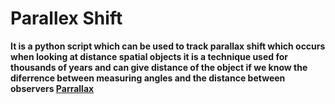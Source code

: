 # Parallex Shift
**It is a python script which can be used to track parallax shift which occurs when looking at distance spatial objects it is a technique used for thousands of years and can give distance of the object if we know the diferrence between measuring angles and the distance between observers [Parrallax](https://en.wikipedia.org/wiki/Parallax)**